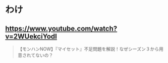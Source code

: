 # わけ

## https://www.youtube.com/watch?v=2WUekciYodI

> 【モンハンNOW】『マイセット』不足問題を解説！なぜシーズン３から用意されてないの？ 
